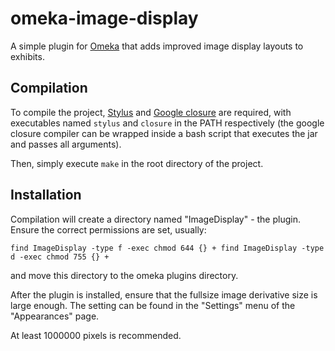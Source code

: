 # omeka-image-display

A simple plugin for [Omeka](https://omeka.org/) that adds improved
image display layouts to exhibits.

## Compilation

To compile the project, [Stylus](http://stylus-lang.com/) and
[Google closure](https://developers.google.com/closure/compiler/) are
required, with executables named `stylus` and `closure` in the PATH
respectively (the google closure compiler can be wrapped inside a bash
script that executes the jar and passes all arguments).

Then, simply execute `make` in the root directory of the project.

## Installation

Compilation will create a directory named "ImageDisplay" - the
plugin. Ensure the correct permissions are set, usually:

`
find ImageDisplay -type f -exec chmod 644 {} +
find ImageDisplay -type d -exec chmod 755 {} +
`

and move this directory to the omeka plugins directory.

After the plugin is installed, ensure that the fullsize image
derivative size is large enough. The setting can be found in the
"Settings" menu of the "Appearances" page.

At least 1000000 pixels is recommended.
